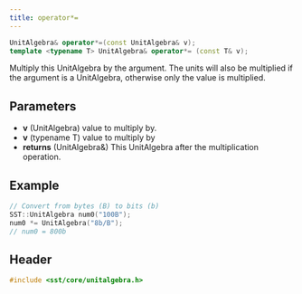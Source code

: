 ```yaml
---
title: operator*=
---
```


```cpp
UnitAlgebra& operator*=(const UnitAlgebra& v);
template <typename T> UnitAlgebra& operator*= (const T& v);
```

Multiply this UnitAlgebra by the argument. The units will also be multiplied if the argument is a UnitAlgebra, otherwise only the value is multiplied.

## Parameters
* **v** (UnitAlgebra) value to multiply by.
* **v** (typename T) value to multiply by
* **returns** (UnitAlgebra&) This UnitAlgebra after the multiplication operation.

## Example

```cpp
// Convert from bytes (B) to bits (b)
SST::UnitAlgebra num0("100B");
num0 *= UnitAlgebra("8b/B");
// num0 = 800b
```

## Header
```cpp
#include <sst/core/unitalgebra.h>
```
